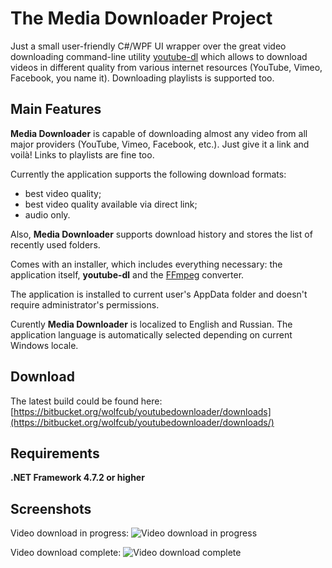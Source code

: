 The Media Downloader Project
====================
Just a small user-friendly C#/WPF UI wrapper over the great video downloading command-line utility [youtube-dl](https://github.com/ytdl-org/youtube-dl) which allows to download videos in different quality from various internet resources (YouTube, Vimeo, Facebook, you name it). Downloading playlists is supported too.

## Main Features

**Media Downloader** is capable of downloading almost any video from all major providers (YouTube, Vimeo, Facebook, etc.). Just give it a link and voilà! Links to playlists are fine too.

Currently the application supports the following download formats:

* best video quality;
* best video quality available via direct link;
* audio only.

Also, **Media Downloader** supports download history and stores the list of recently used folders.

Comes with an installer, which includes everything necessary: the application itself, **youtube-dl** and the [FFmpeg](https://ffmpeg.org/) converter.

The application is installed to current user's AppData folder and doesn't require administrator's permissions.

Curently **Media Downloader** is localized to English and Russian. The application language is automatically selected depending on current Windows locale.

## Download

The latest build could be found here: [https://bitbucket.org/wolfcub/youtubedownloader/downloads](https://bitbucket.org/wolfcub/youtubedownloader/downloads/)

## Requirements

**.NET Framework 4.7.2 or higher**

## Screenshots

Video download in progress:
![Video download in progress](https://bitbucket.org/wolfcub/mediadownloader/raw/440ff89ea572b69cf221473e9c0a1087ce483b6a/Screenshots/Annotation%202020-06-29%20210558.png)

Video download complete:
![Video download complete](https://bitbucket.org/wolfcub/mediadownloader/raw/440ff89ea572b69cf221473e9c0a1087ce483b6a/Screenshots/Annotation%202020-06-29%20210909.png)